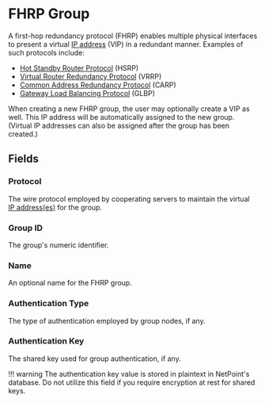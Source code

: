 # FHRP Group

A first-hop redundancy protocol (FHRP) enables multiple physical interfaces to present a virtual [IP address](./ipaddress.md) (VIP) in a redundant manner. Examples of such protocols include:

* [Hot Standby Router Protocol](https://en.wikipedia.org/wiki/Hot_Standby_Router_Protocol) (HSRP)
* [Virtual Router Redundancy Protocol](https://en.wikipedia.org/wiki/Virtual_Router_Redundancy_Protocol) (VRRP)
* [Common Address Redundancy Protocol](https://en.wikipedia.org/wiki/Common_Address_Redundancy_Protocol) (CARP)
* [Gateway Load Balancing Protocol](https://en.wikipedia.org/wiki/Gateway_Load_Balancing_Protocol) (GLBP)

When creating a new FHRP group, the user may optionally create a VIP as well. This IP address will be automatically assigned to the new group. (Virtual IP addresses can also be assigned after the group has been created.)

## Fields

### Protocol

The wire protocol employed by cooperating servers to maintain the virtual [IP address(es)](./ipaddress.md) for the group.

### Group ID

The group's numeric identifier.

### Name

An optional name for the FHRP group.

### Authentication Type

The type of authentication employed by group nodes, if any.

### Authentication Key

The shared key used for group authentication, if any.

!!! warning
    The authentication key value is stored in plaintext in NetPoint's database. Do not utilize this field if you require encryption at rest for shared keys.
